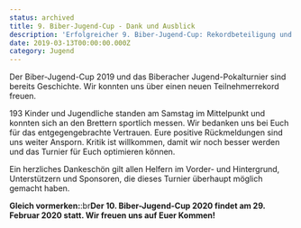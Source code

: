 ```yaml
---
status: archived
title: 9. Biber-Jugend-Cup - Dank und Ausblick
description: 'Erfolgreicher 9. Biber-Jugend-Cup: Rekordbeteiligung und herzlicher Dank an Helfer und Sponsoren – Vorfreude auf die 10. Ausgabe im Jahr 2020.'
date: 2019-03-13T00:00:00.000Z
category: Jugend
---
```


Der Biber-Jugend-Cup 2019 und das Biberacher Jugend-Pokalturnier sind bereits Geschichte. Wir konnten uns über einen neuen Teilnehmerrekord freuen.

193 Kinder und Jugendliche standen am Samstag im Mittelpunkt und konnten sich an den Brettern sportlich messen. Wir bedanken uns bei Euch für das entgegengebrachte Vertrauen. Eure positive Rückmeldungen sind uns weiter Ansporn. Kritik ist willkommen, damit wir noch besser werden und das Turnier für Euch optimieren können.

Ein herzliches Dankeschön gilt allen Helfern im Vorder- und Hintergrund, Unterstützern und Sponsoren, die dieses Turnier überhaupt möglich gemacht haben.

**Gleich vormerken:**:br**Der 10. Biber-Jugend-Cup 2020 findet am 29. Februar 2020 statt. Wir freuen uns auf Euer Kommen!**
